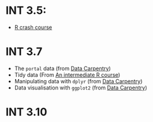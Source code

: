 
# INT 3.5:

- [R crash course](https://rawgit.com/bioinformatics-core-shared-training/r-crash-course/master/crash-course.html)

# INT 3.7

- The `portal` data (from [Data Carpentry](http://www.datacarpentry.org/R-ecology-lesson/))
- Tidy data (From [An intermediate R course](https://bioinformatics-core-shared-training.github.io/r-intermediate/))
- Manipulating data with `dplyr` (from [Data Carpentry](http://www.datacarpentry.org/R-ecology-lesson/))
- Data visualisation with `ggplot2` (from [Data Carpentry](http://www.datacarpentry.org/R-ecology-lesson/))

# INT 3.10

